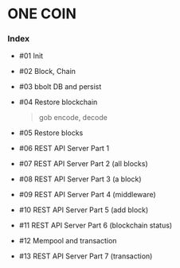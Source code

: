 # ONE COIN

### Index

- #01 Init

- #02 Block, Chain

- #03 bbolt DB and persist

- #04 Restore blockchain

  > gob encode, decode

- #05 Restore blocks

- #06 REST API Server Part 1

- #07 REST API Server Part 2 (all blocks)

- #08 REST API Server Part 3 (a block)

- #09 REST API Server Part 4 (middleware)

- #10 REST API Server Part 5 (add block)

- #11 REST API Server Part 6 (blockchain status)

- #12 Mempool and transaction

- #13 REST API Server Part 7 (transaction)
